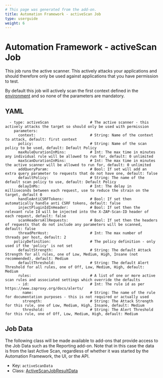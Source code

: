 ```yaml
---
# This page was generated from the add-on.
title: Automation Framework - activeScan Job
type: userguide
weight: 6
---
```


# Automation Framework - activeScan Job

This job runs the active scanner. This actively attacks your applications and should therefore only be used against applications that you have permission to test.

By default this job will actively scan the first context defined in the [environment](/docs/desktop/addons/automation-framework/environment/) and so none of the parameters are mandatory.

## YAML

```
  - type: activeScan                   # The active scanner - this actively attacks the target so should only be used with permission
    parameters:
      context:                         # String: Name of the context to attack, default: first context
      policy:                          # String: Name of the scan policy to be used, default: Default Policy
      maxRuleDurationInMins:           # Int: The max time in minutes any individual rule will be allowed to run for, default: 0 unlimited
      maxScanDurationInMins:           # Int: The max time in minutes the active scanner will be allowed to run for, default: 0 unlimited
      addQueryParam:                   # Bool: If set will add an extra query parameter to requests that do not have one, default: false
      defaultPolicy:                   # String: The name of the default scan policy to use, default: Default Policy
      delayInMs:                       # Int: The delay in milliseconds between each request, use to reduce the strain on the target, default 0
      handleAntiCSRFTokens:            # Bool: If set then automatically handle anti CSRF tokens, default: false
      injectPluginIdInHeader:          # Bool: If set then the relevant rule Id will be injected into the X-ZAP-Scan-ID header of each request, default: false
      scanHeadersAllRequests:          # Bool: If set then the headers of requests that do not include any parameters will be scanned, default: false
      threadPerHost:                   # Int: The max number of threads per host, default: 2
    policyDefinition:                  # The policy definition - only used if the 'policy' is not set
      defaultStrength:                 # String: The default Attack Strength for all rules, one of Low, Medium, High, Insane (not recommended), default: Medium
      defaultThreshold:                # String: The default Alert Threshold for all rules, one of Off, Low, Medium, High, default: Medium
      rules:                           # A list of one or more active scan rules and associated settings which override the defaults
      - id:                            # Int: The rule id as per https://www.zaproxy.org/docs/alerts/
        name:                          # String: The name of the rule for documentation purposes - this is not required or actually used
        strength:                      # String: The Attack Strength for this rule, one of Low, Medium, High, Insane, default: Medium
        threshold:                     # String: The Alert Threshold for this rule, one of Off, Low, Medium, High, default: Medium
```

## Job Data

The following class will be made available to add-ons that provide access to the Job Data such as the Reporting add-on. Note that in this case the data is from the last Active Scan, regardless of whether it was started by the Automation Framework, the UI, or the API.

* Key: `activeScanData`
* Class: [ActiveScanJobResultData](https://github.com/zaproxy/zap-extensions/blob/master/addOns/automation/src/main/java/org/zaproxy/addon/automation/jobs/ActiveScanJobResultData.java)
